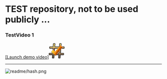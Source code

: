 # TEST repository, not to be used publicly ...

### TestVideo 1


[[Launch demo video]<img src="readme/hash.png" width="10%">](https://youtu.be/3ava4MVEu_I)

---

<Link route>
  <a target="_blank" rel="noreferrer">
    <img
      alt="readme/hash.png"
      src="https://youtu.be/3ava4MVEu_I"
      onError={handleImgError}
    />
  </a>
</Link>
